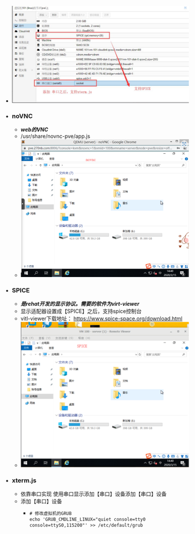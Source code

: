 - ![image.png](../assets/image_1690854037525_0.png)
- ### noVNC
	- ***web的VNC***
	- /usr/share/novnc-pve/app.js
	- ![image.png](../assets/image_1690854930357_0.png)
- ### SPICE
	- ***是rehat开发的显示协议。需要的软件为virt-viewer***
	- 显示适配器设置成【SPICE】之后，支持spice控制台
	- vitl-viewer下载地址： https://www.spice-space.org/download.html
	- ![image.png](../assets/image_1690854964614_0.png)
- ### xterm.js
	- 依靠串口实现 使用串口显示添加【串口】设备添加【串口】设备
	- 添加【串口】设备
		- ```cloujure
		  # 修改虚拟机的GRUB
		  echo 'GRUB_CMDLINE_LINUX="quiet console=tty0 console=ttyS0,115200"' >> /etc/default/grub
		  ```